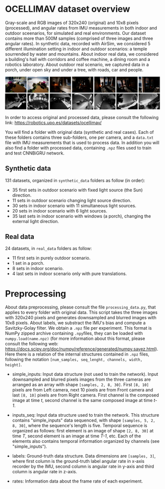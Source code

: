 
# OCELLIMAV dataset overview
Gray-scale and RGB images of 320x240 (original) and 10x8 pixels (processed), and angular rates from IMU measurements in both indoor and outdoor sceenarios, for simulated and real environments. Our dataset contains more than 500M samples (comprised of three images and three angular rates). In synthetic data, recorded with AirSim, we considered 5 different illumination setting in indoor and outdoor scenarios: a temple sourrended by water and mountains. About indoor real data, we considered a building's hall with corridors and coffee machine, a dining room and a robotics laboratory. About outdoor real scenario, we captured data in a porch, under open sky and under a tree, with roads, car and people. 


![Datasets](../.github/datasets.png)

In order to access original and processed data, please consult the following link: https://robotics.upo.es/datasets/ocellimav/

You will find a folder with original data (synthetic and real cases). Each of these folders contains three sub-folders, one per camera, and a `data.txt` file with IMU measurements that is used to process data. In addition you will also find a folder with processed data, containing `.npz` files used to train and test CNNBiGRU network.

## Synthetic data

131 datasets, organized in `synthetic_data` folders as follow (in order):

- 35 first sets in outdoor scenario with fixed light source (the Sun) direction.
- 11 sets in outdoor scenario changing light source direction.
- 30 sets in indoor scenario with 11 simultaneous light sources.
- 20 sets in indoor scenario with 6 light sources. 
- 35 last sets in indoor scenario with windows (a porch), changing the external light direction.



## Real data

24 datasets, in `real_data` folders as follow:

- 11 first sets in purely outdoor scenario.
- 1 set in a porch.
- 8 sets in indoor scenario.
- 4 last sets in indoor scenario only with pure translations.



# Preprocessing

About data preprocessing, please consult the file `processing_data.py`, that applies to every folder with original data. This script takes the three images with 320x240 pixels and generates downsampled and blurred images with 10x8 pixels. About labels, we substract the IMU's bias and compute a Savitzky-Golay filter. We obtain a `.npz` file per experiment. This format is NumPy zipped archive containing `.npy`files, they can be loaded with `numpy.load(name.npz)` (for more information about this format, please consult the following web: https://docs.scipy.org/doc/numpy/reference/generated/numpy.savez.html). Here there is a relation of the internal structures contained in `.npz` files, following the notation `[num_samples, seq_lenght, channels, width, height]`.


- simple_inputs: 
Input data structure (not used to train the network). Input downsampled and blurred pixels images from the three cameras are arranged as an array with shape `[samples, 2, 8, 30]`. First `[8, 10]` pixels are from Left camera, next 10 pixels are from
Front camera and last `[8, 10]` pixels are from Right camera. First channel is the composed image at time *t*, second channel is
the same composed image at time *t-1*.

- inputs_seq:
Input data structure used to train the network. This structure contains "simple_inputs" data sequenced, with shape `[samples, 5, 2, 8, 30]`, where the sequence's length is five. Temporal sequence is organized as follows: first element is an image of shape `[2, 8, 30]`  at time *T*, second element is an image at time *T-1*, etc. Each of the elements also contains temporal information organized by channels (see "simple_inputs").

- labels:
Ground-truth data structure. Data dimensions are `[samples, 3]`, where first column is the ground-truth label angular rate in x-axis recorder by the IMU, second column is angular rate in y-axis and third column is angular rate in z-axis.

- rates:
Information data about the frame rate of each experiment.




